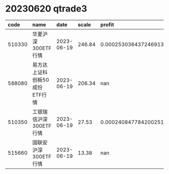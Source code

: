 
# 20230620 qtrade3
 | code | name | date | scale | profit | pattern | success_rate | success_cnt | fund_cnt | 
 | :----- | :----- | :----- | :----- | :----- | :----- | :----- | :----- | :----- | 
 | 510330 | 华夏沪深300ETF行情 | 2023-06-19 | 246.84 | 0.00025303643724691326 | 0111111*** | 0.8636363636363636 | 19 | 22 | 
 | 588080 | 易方达上证科创板50成份ETF行情 | 2023-06-19 | 206.34 | nan | 11001***** | 0.85 | 17 | 20 | 
 | 510350 | 工银瑞信沪深300ETF行情 | 2023-06-19 | 27.53 | 0.00024084778420025186 | 011111**** | 0.8461538461538461 | 11 | 13 | 
 | 515660 | 国联安沪深300ETF行情 | 2023-06-19 | 13.38 | nan | 011111**** | 0.8333333333333334 | 10 | 12 | 
